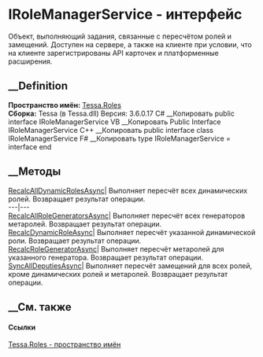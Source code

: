 # IRoleManagerService - интерфейс
Объект, выполняющий задания, связанные с пересчётом ролей и замещений.
Доступен на сервере, а также на клиенте при условии, что на клиенте
зарегистрированы API карточек и платформенные расширения.
## __Definition
 **Пространство имён:** [Tessa.Roles](N_Tessa_Roles.htm)  
 **Сборка:** Tessa (в Tessa.dll) Версия: 3.6.0.17
C# __Копировать
     public interface IRoleManagerService
VB __Копировать
     Public Interface IRoleManagerService
C++ __Копировать
     public interface class IRoleManagerService
F# __Копировать
     type IRoleManagerService = interface end
##  __Методы
[RecalcAllDynamicRolesAsync](M_Tessa_Roles_IRoleManagerService_RecalcAllDynamicRolesAsync.htm)|
Выполняет пересчёт всех динамических ролей. Возвращает результат операции.  
---|---  
[RecalcAllRoleGeneratorsAsync](M_Tessa_Roles_IRoleManagerService_RecalcAllRoleGeneratorsAsync.htm)|
Выполняет пересчёт всех генераторов метаролей. Возвращает результат операции.  
[RecalcDynamicRoleAsync](M_Tessa_Roles_IRoleManagerService_RecalcDynamicRoleAsync.htm)|
Выполняет пересчёт указанной динамической роли. Возвращает результат операции.  
[RecalcRoleGeneratorAsync](M_Tessa_Roles_IRoleManagerService_RecalcRoleGeneratorAsync.htm)|
Выполняет пересчёт метаролей для указанного генератора. Возвращает результат
операции.  
[SyncAllDeputiesAsync](M_Tessa_Roles_IRoleManagerService_SyncAllDeputiesAsync.htm)|
Выполняет пересчёт замещений для всех ролей, кроме динамических ролей и
метаролей. Возвращает результат операции.  
## __См. также
#### Ссылки
[Tessa.Roles - пространство имён](N_Tessa_Roles.htm)
